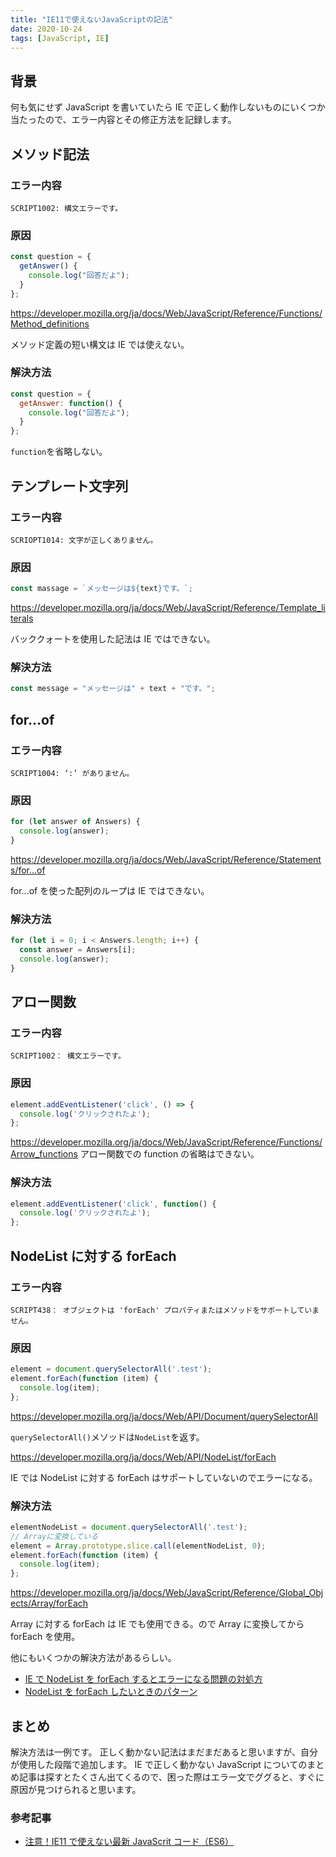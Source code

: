 ```yaml
---
title: "IE11で使えないJavaScriptの記法"
date: 2020-10-24
tags: [JavaScript, IE]
---
```


## 背景

何も気にせず JavaScript を書いていたら IE で正しく動作しないものにいくつか当たったので、エラー内容とその修正方法を記録します。

## メソッド記法

### エラー内容

`SCRIPT1002: 構文エラーです。`

### 原因

```js
const question = {
  getAnswer() {
    console.log("回答だよ");
  }
};
```

https://developer.mozilla.org/ja/docs/Web/JavaScript/Reference/Functions/Method_definitions

メソッド定義の短い構文は IE では使えない。

### 解決方法

```js
const question = {
  getAnswer: function() {
    console.log("回答だよ");
  }
};
```

`function`を省略しない。

## テンプレート文字列

### エラー内容

`SCRIOPT1014: 文字が正しくありません。`

### 原因

```js
const massage = `メッセージは${text}です。`;
```

https://developer.mozilla.org/ja/docs/Web/JavaScript/Reference/Template_literals

バッククォートを使用した記法は IE ではできない。

### 解決方法

```js
const message = "メッセージは" + text + "です。";
```

## for...of

### エラー内容

`SCRIPT1004: ‘:’ がありません。`

### 原因

```js
for (let answer of Answers) {
  console.log(answer);
}
```

https://developer.mozilla.org/ja/docs/Web/JavaScript/Reference/Statements/for...of

for...of を使った配列のループは IE ではできない。

### 解決方法

```js
for (let i = 0; i < Answers.length; i++) {
  const answer = Answers[i];
  console.log(answer);
}
```

## アロー関数

### エラー内容

`SCRIPT1002： 構文エラーです。`

### 原因

```js
element.addEventListener('click', () => {
  console.log('クリックされたよ');
};
```

https://developer.mozilla.org/ja/docs/Web/JavaScript/Reference/Functions/Arrow_functions
アロー関数での function の省略はできない。

### 解決方法

```js
element.addEventListener('click', function() {
  console.log('クリックされたよ');
};
```

## NodeList に対する forEach

### エラー内容

`SCRIPT438： オブジェクトは 'forEach' プロパティまたはメソッドをサポートしていません。`

### 原因

```js
element = document.querySelectorAll('.test');
element.forEach(function (item) {
  console.log(item);
};
```

https://developer.mozilla.org/ja/docs/Web/API/Document/querySelectorAll

`querySelectorAll()`メソッドは`NodeList`を返す。

https://developer.mozilla.org/ja/docs/Web/API/NodeList/forEach

IE では NodeList に対する forEach はサポートしていないのでエラーになる。

### 解決方法

```js
elementNodeList = document.querySelectorAll('.test');
// Arrayに変換している
element = Array.prototype.slice.call(elementNodeList, 0);
element.forEach(function (item) {
  console.log(item);
};
```

https://developer.mozilla.org/ja/docs/Web/JavaScript/Reference/Global_Objects/Array/forEach

Array に対する forEach は IE でも使用できる。ので Array に変換してから forEach を使用。

他にもいくつかの解決方法があるらしい。

- [IE で NodeList を forEach するとエラーになる問題の対処方](https://qiita.com/snjssk/items/8d179566b023703c0663)
- [NodeList を forEach したいときのパターン](https://yuheiy.hatenablog.com/entry/2015/11/01/092356)

## まとめ

解決方法は一例です。
正しく動かない記法はまだまだあると思いますが、自分が使用した段階で追加します。
IE で正しく動かない JavaScript についてのまとめ記事は探すとたくさん出てくるので、困った際はエラー文でググると、すぐに原因が見つけられると思います。

### 参考記事

- [注意！IE11 で使えない最新 JavaScrit コード（ES6）](https://blog.capilano-fw.com/?p=1273)
